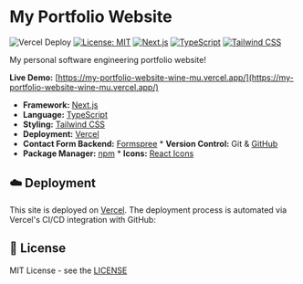# My Portfolio Website

 ![Vercel Deploy](https://deploy-badge.vercel.app/vercel/my-portfolio-website-wine-mu)
 [![License: MIT](https://img.shields.io/badge/License-MIT-blue.svg?style=flat-square)](LICENSE)
 [![Next.js](https://img.shields.io/badge/Next.js-14+-black?style=flat-square&logo=nextdotjs)](https://nextjs.org/)
 [![TypeScript](https://img.shields.io/badge/TypeScript-5+-blue?style=flat-square&logo=typescript)](https://www.typescriptlang.org/)
 [![Tailwind CSS](https://img.shields.io/badge/Tailwind_CSS-3+-teal?style=flat-square&logo=tailwindcss)](https://tailwindcss.com/)

My personal software engineering portfolio website!

**Live Demo:** [https://my-portfolio-website-wine-mu.vercel.app/](https://my-portfolio-website-wine-mu.vercel.app/)

* **Framework:** [Next.js](https://nextjs.org/)
* **Language:** [TypeScript](https://www.typescriptlang.org/)
* **Styling:** [Tailwind CSS](https://tailwindcss.com/)
* **Deployment:** [Vercel](https://vercel.com/)
* **Contact Form Backend:** [Formspree](https://formspree.io/) * **Version Control:** Git & [GitHub](https://github.com/)
* **Package Manager:** [npm](https://www.npmjs.com/) * **Icons:** [React Icons](https://react-icons.github.io/react-icons/)

## ☁️ Deployment

This site is deployed on [Vercel](https://vercel.com/). The deployment process is automated via Vercel's CI/CD integration with GitHub:

## 📄 License

MIT License - see the [LICENSE](LICENSE)
